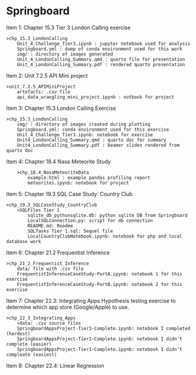 # Springboard

Item 1: Chapter 15.3 Tier 3 London Calling exercise

    >chp_15.3_LondonCalling
        Unit_4_Challenge_Tier3.ipynb : jupyter notebook used for analysis
        Springboard.yml : dump of conda environment used for this work
        img/ : directory of images generated
        Unit_4_LondonCalling_Summary.qmd : quarto file for presentation
        Unit_4_LondonCalling_Summary.pdf : rendered quarto presentation

Item 2: Unit 7.2.5 API Mini project

    >unit_7.2.5_APIMiniProject
        artefacts: .csv file
        api_data_wrangling_mini_project.ipynb : notbook for project

Item 3: Chapter 15.3 London Calling Exercise

    >chp_15.3_LondonCalling
        img/ : directory of images created during plotting
        Springboard.yml: conda environment used for this exercise
        Unit_4_Challenge_Tier3.ipynb: notebook for exercise
        Unit4_LondonCalling_Summary.qmd : quarto doc for summary
        Unit4_LondonCalling_Summary.pdf : beamer slides rendered from quarto doc

Item 4: Chapter 18.4 Nasa Meteorite Study

        >chp_18.4_NasaMeteoriteData
            example.html : example pandas profiling report
            meteorites.ipynb: notebook for project

Item 5: Chapter 19.3 SQL Case Study: Country Club

    >chp_19.3_SQLCaseStudy_CountryClub
        >SQLFiles Tier 1
            sqlite_db_pythonsqlite.db: python sqlite DB from Springboard
            LocalSQLConnection.py: script for db connection
            README.md: Readme
            SQLTasks Tier 1.sql: Sequel file
            LocalCountryClubNotebook.ipynb: notebook for php and local database work

Item 6: Chapter 21.2 Frequentist Inference
    
    >chp_21_2_Frequentist_Inference
        data/ file with .csv file
        FrequentistInferenceCaseStudy-PartA.ipynb: notebook 1 for this exercise
        FrequentistInferenceCaseStudy-PartB.ipynb: notebook 2 for this exercise

Item 7: Chapter 22.3: Integrating Apps
    Hypothesis testing exercise to determine which app store (Google/Apple) to use.

    >chp_22_3_Integrating_Apps
        >data: .csv source files
        SpringboardAppsProject-Tier3-Complete.ipynb: notebook I completed (hardest)
        SpringboardAppsProject-Tier2-Complete.ipynb: notebook I didn't complete (easier)
        SpringboardAppsProject-Tier1-Complete.ipynb: notebook I didn't compleate (easiest)

Item 8: Chapter 22.4: Linear Regression





